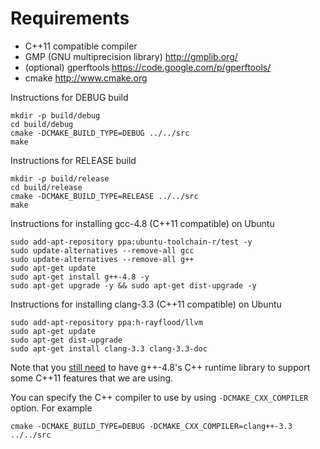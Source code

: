 Requirements
============

- C++11 compatible compiler
- GMP (GNU multiprecision library)
  http://gmplib.org/
- (optional) gperftools
  https://code.google.com/p/gperftools/
- cmake
  http://www.cmake.org

Instructions for DEBUG build

    mkdir -p build/debug
    cd build/debug
    cmake -DCMAKE_BUILD_TYPE=DEBUG ../../src
    make

Instructions for RELEASE build

    mkdir -p build/release
    cd build/release
    cmake -DCMAKE_BUILD_TYPE=RELEASE ../../src
    make

Instructions for installing gcc-4.8 (C++11 compatible) on Ubuntu

    sudo add-apt-repository ppa:ubuntu-toolchain-r/test -y
    sudo update-alternatives --remove-all gcc
    sudo update-alternatives --remove-all g++
    sudo apt-get update
    sudo apt-get install g++-4.8 -y
    sudo apt-get upgrade -y && sudo apt-get dist-upgrade -y

Instructions for installing clang-3.3 (C++11 compatible) on Ubuntu

    sudo add-apt-repository ppa:h-rayflood/llvm
    sudo apt-get update
    sudo apt-get dist-upgrade
    sudo apt-get install clang-3.3 clang-3.3-doc

Note that you [still need][1] to have g++-4.8's C++ runtime library to
support some C++11 features that we are using.

You can specify the C++ compiler to use by using ``-DCMAKE_CXX_COMPILER``
option. For example

    cmake -DCMAKE_BUILD_TYPE=DEBUG -DCMAKE_CXX_COMPILER=clang++-3.3 ../../src

[1]: http://clang.llvm.org/cxx_status.html
